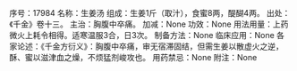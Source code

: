 序号：17984
名称：生姜汤
组成：生姜1斤（取汁），食蜜8两，醍醐4两。
出处：《千金》卷十三。
主治：胸腹中卒痛。
加减：None
功效：None
用法用量：上药微火上耗令相得。适寒温服3合，日3次。
制备方法：None
临床应用：None
各家论述：《千金方衍义》：胸腹中卒痛，审无宿滞固结，但需生姜以散虚火之逆，酥、蜜以滋津血之燥，不烦猛剂峻攻也。
用药禁忌：None
附注：None

